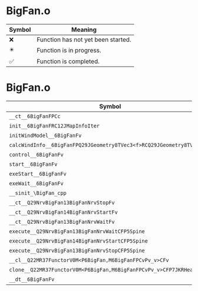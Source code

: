 # BigFan.o
| Symbol | Meaning 
| ------------- | ------------- 
| :x: | Function has not yet been started. 
| :eight_pointed_black_star: | Function is in progress. 
| :white_check_mark: | Function is completed. 


# BigFan.o
| Symbol | Decompiled? |
| ------------- | ------------- |
| `__ct__6BigFanFPCc` | :white_check_mark: |
| `init__6BigFanFRC12JMapInfoIter` | :white_check_mark: |
| `initWindModel__6BigFanFv` | :white_check_mark: |
| `calcWindInfo__6BigFanFPQ29JGeometry8TVec3<f>RCQ29JGeometry8TVec3<f>` | :white_check_mark: |
| `control__6BigFanFv` | :white_check_mark: |
| `start__6BigFanFv` | :white_check_mark: |
| `exeStart__6BigFanFv` | :white_check_mark: |
| `exeWait__6BigFanFv` | :white_check_mark: |
| `__sinit_\BigFan_cpp` | :white_check_mark: |
| `__ct__Q29NrvBigFan13BigFanNrvStopFv` | :white_check_mark: |
| `__ct__Q29NrvBigFan14BigFanNrvStartFv` | :white_check_mark: |
| `__ct__Q29NrvBigFan13BigFanNrvWaitFv` | :white_check_mark: |
| `execute__Q29NrvBigFan13BigFanNrvWaitCFP5Spine` | :white_check_mark: |
| `execute__Q29NrvBigFan14BigFanNrvStartCFP5Spine` | :white_check_mark: |
| `execute__Q29NrvBigFan13BigFanNrvStopCFP5Spine` | :white_check_mark: |
| `__cl__Q22MR37FunctorV0M<P6BigFan,M6BigFanFPCvPv_v>CFv` | :white_check_mark: |
| `clone__Q22MR37FunctorV0M<P6BigFan,M6BigFanFPCvPv_v>CFP7JKRHeap` | :white_check_mark: |
| `__dt__6BigFanFv` | :white_check_mark: |
